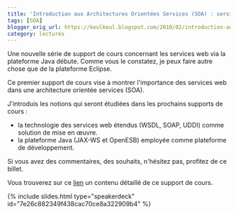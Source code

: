 ```yaml
---
title: 'Introduction aux Architectures Orientées Services (SOA) : services web'
tags: [SOA]
blogger_orig_url: https://keulkeul.blogspot.com/2010/02/introduction-aux-architectures.html
category: lectures
---
```


Une nouvelle série de support de cours concernant les services web via la plateforme Java débute. Comme vous le constatez, je peux faire autre chose que de la plateforme Eclipse.

Ce premier support de cours vise à montrer l'importance des services web dans une architecture orientée services (SOA).

J'introduis les notions qui seront étudiées dans les prochains supports de cours :

* la technologie des services web étendus (WSDL, SOAP, UDDI) comme solution de mise en œuvre.
* la plateforme Java (JAX-WS et OpenESB) employée comme plateforme de développement.

Si vous avez des commentaires, des souhaits, n'hésitez pas, profitez de ce billet.  

Vous trouverez sur ce [lien](/soa/introduction-soa) un contenu détaillé de ce support de cours.

{% include slides.html type="speakerdeck" id="7e26c882349f438cac70ce8a322909b4" %}
